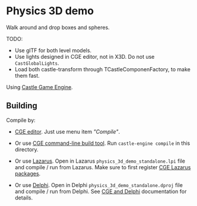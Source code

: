 # Physics 3D demo

Walk around and drop boxes and spheres.

TODO:
- Use glTF for both level models.
- Use lights designed in CGE editor, not in X3D. Do not use `CastGlobalLights`.
- Load both castle-transform through TCastleComponenFactory, to make them fast.

Using [Castle Game Engine](https://castle-engine.io/).

## Building

Compile by:

- [CGE editor](https://castle-engine.io/manual_editor.php). Just use menu item _"Compile"_.

- Or use [CGE command-line build tool](https://castle-engine.io/build_tool). Run `castle-engine compile` in this directory.

- Or use [Lazarus](https://www.lazarus-ide.org/). Open in Lazarus `physics_3d_demo_standalone.lpi` file and compile / run from Lazarus. Make sure to first register [CGE Lazarus packages](https://castle-engine.io/lazarus).

- Or use [Delphi](https://www.embarcadero.com/products/Delphi). Open in Delphi `physics_3d_demo_standalone.dproj` file and compile / run from Delphi. See [CGE and Delphi](https://castle-engine.io/delphi) documentation for details.
